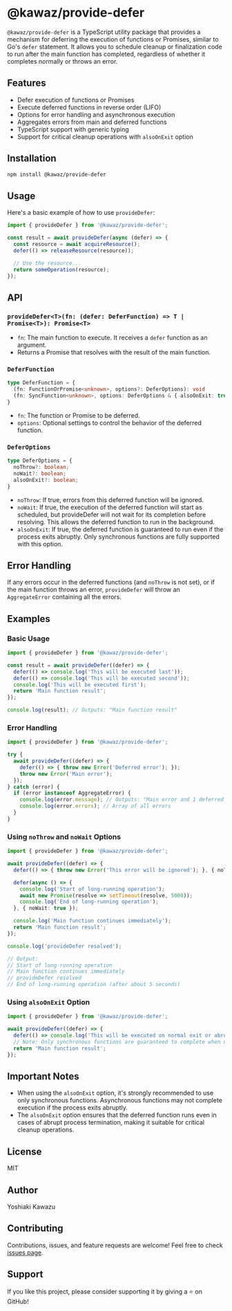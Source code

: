 # @kawaz/provide-defer

`@kawaz/provide-defer` is a TypeScript utility package that provides a mechanism for deferring the execution of functions or Promises, similar to Go's `defer` statement. It allows you to schedule cleanup or finalization code to run after the main function has completed, regardless of whether it completes normally or throws an error.

## Features

- Defer execution of functions or Promises
- Execute deferred functions in reverse order (LIFO)
- Options for error handling and asynchronous execution
- Aggregates errors from main and deferred functions
- TypeScript support with generic typing
- Support for critical cleanup operations with `alsoOnExit` option

## Installation

```bash
npm install @kawaz/provide-defer
```

## Usage

Here's a basic example of how to use `provideDefer`:

```typescript
import { provideDefer } from '@kawaz/provide-defer';

const result = await provideDefer(async (defer) => {
  const resource = await acquireResource();
  defer(() => releaseResource(resource));

  // Use the resource...
  return someOperation(resource);
});
```

## API

### `provideDefer<T>(fn: (defer: DeferFunction) => T | Promise<T>): Promise<T>`

- `fn`: The main function to execute. It receives a `defer` function as an argument.
- Returns a Promise that resolves with the result of the main function.

### `DeferFunction`

```typescript
type DeferFunction = {
  (fn: FunctionOrPromise<unknown>, options?: DeferOptions): void
  (fn: SyncFunction<unknown>, options: DeferOptions & { alsoOnExit: true }): void
}
```

- `fn`: The function or Promise to be deferred.
- `options`: Optional settings to control the behavior of the deferred function.

### `DeferOptions`

```typescript
type DeferOptions = {
  noThrow?: boolean;
  noWait?: boolean;
  alsoOnExit?: boolean;
}
```

- `noThrow`: If true, errors from this deferred function will be ignored.
- `noWait`: If true, the execution of the deferred function will start as scheduled, but provideDefer will not wait for its completion before resolving. This allows the deferred function to run in the background.
- `alsoOnExit`: If true, the deferred function is guaranteed to run even if the process exits abruptly. Only synchronous functions are fully supported with this option.

## Error Handling

If any errors occur in the deferred functions (and `noThrow` is not set), or if the main function throws an error, `provideDefer` will throw an `AggregateError` containing all the errors.

## Examples

### Basic Usage

```typescript
import { provideDefer } from '@kawaz/provide-defer';

const result = await provideDefer((defer) => {
  defer(() => console.log('This will be executed last'));
  defer(() => console.log('This will be executed second'));
  console.log('This will be executed first');
  return 'Main function result';
});

console.log(result); // Outputs: "Main function result"
```

### Error Handling

```typescript
import { provideDefer } from '@kawaz/provide-defer';

try {
  await provideDefer((defer) => {
    defer(() => { throw new Error('Deferred error'); });
    throw new Error('Main error');
  });
} catch (error) {
  if (error instanceof AggregateError) {
    console.log(error.message); // Outputs: "Main error and 1 deferred error(s)"
    console.log(error.errors); // Array of all errors
  }
}
```

### Using `noThrow` and `noWait` Options

```typescript
import { provideDefer } from '@kawaz/provide-defer';

await provideDefer((defer) => {
  defer(() => { throw new Error('This error will be ignored'); }, { noThrow: true });

  defer(async () => {
    console.log('Start of long-running operation');
    await new Promise(resolve => setTimeout(resolve, 5000));
    console.log('End of long-running operation');
  }, { noWait: true });

  console.log('Main function continues immediately');
  return 'Main function result';
});

console.log('provideDefer resolved');

// Output:
// Start of long-running operation
// Main function continues immediately
// provideDefer resolved
// End of long-running operation (after about 5 seconds)
```

### Using `alsoOnExit` Option

```typescript
import { provideDefer } from '@kawaz/provide-defer';

await provideDefer((defer) => {
  defer(() => console.log('This will be executed on normal exit or abrupt process termination'), { alsoOnExit: true });
  // Note: Only synchronous functions are guaranteed to complete when used with alsoOnExit
  return 'Main function result';
});
```

## Important Notes

- When using the `alsoOnExit` option, it's strongly recommended to use only synchronous functions. Asynchronous functions may not complete execution if the process exits abruptly.
- The `alsoOnExit` option ensures that the deferred function runs even in cases of abrupt process termination, making it suitable for critical cleanup operations.

## License

MIT

## Author

Yoshiaki Kawazu

## Contributing

Contributions, issues, and feature requests are welcome! Feel free to check [issues page](https://github.com/kawaz/provide-defer/issues).

## Support

If you like this project, please consider supporting it by giving a ⭐️ on GitHub!
